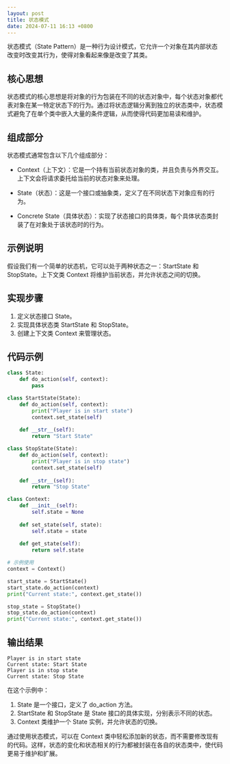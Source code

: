 ```yaml
---
layout: post
title: 状态模式
date: 2024-07-11 16:13 +0800
---
```


状态模式（State Pattern）是一种行为设计模式，它允许一个对象在其内部状态改变时改变其行为，使得对象看起来像是改变了其类。

## 核心思想
状态模式的核心思想是将对象的行为包装在不同的状态对象中，每个状态对象都代表对象在某一特定状态下的行为。通过将状态逻辑分离到独立的状态类中，状态模式避免了在单个类中嵌入大量的条件逻辑，从而使得代码更加易读和维护。

## 组成部分
状态模式通常包含以下几个组成部分：

* Context（上下文）：它是一个持有当前状态对象的类，并且负责与外界交互。上下文会将请求委托给当前的状态对象来处理。

* State（状态）：这是一个接口或抽象类，定义了在不同状态下对象应有的行为。

* Concrete State（具体状态）：实现了状态接口的具体类，每个具体状态类封装了在对象处于该状态时的行为。

## 示例说明
假设我们有一个简单的状态机，它可以处于两种状态之一：StartState 和 StopState。上下文类 Context 将维护当前状态，并允许状态之间的切换。

## 实现步骤
1. 定义状态接口 State。
2. 实现具体状态类 StartState 和 StopState。
3. 创建上下文类 Context 来管理状态。

## 代码示例

```python
class State:
    def do_action(self, context):
        pass

class StartState(State):
    def do_action(self, context):
        print("Player is in start state")
        context.set_state(self)
    
    def __str__(self):
        return "Start State"

class StopState(State):
    def do_action(self, context):
        print("Player is in stop state")
        context.set_state(self)
    
    def __str__(self):
        return "Stop State"

class Context:
    def __init__(self):
        self.state = None
    
    def set_state(self, state):
        self.state = state
    
    def get_state(self):
        return self.state

# 示例使用
context = Context()

start_state = StartState()
start_state.do_action(context)
print("Current state:", context.get_state())

stop_state = StopState()
stop_state.do_action(context)
print("Current state:", context.get_state())
```

## 输出结果

```
Player is in start state
Current state: Start State
Player is in stop state
Current state: Stop State
```

在这个示例中：

1. State 是一个接口，定义了 do_action 方法。
2. StartState 和 StopState 是 State 接口的具体实现，分别表示不同的状态。
3. Context 类维护一个 State 实例，并允许状态的切换。

通过使用状态模式，可以在 Context 类中轻松添加新的状态，而不需要修改现有的代码。这样，状态的变化和状态相关的行为都被封装在各自的状态类中，使代码更易于维护和扩展。